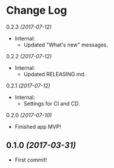 Change Log
==========

0.2.3 *(2017-07-12)*

* Internal:
    - Updated "What's new" messages.

0.2.2 *(2017-07-12)*

* Internal:
    - Updated RELEASING.md.

0.2.1 *(2017-07-12)*

* Internal:
    - Settings for CI and CD.

0.2.0 *(2017-07-10)*

* Finished app MVP!

0.1.0 *(2017-03-31)*
--------------------

* First commit!